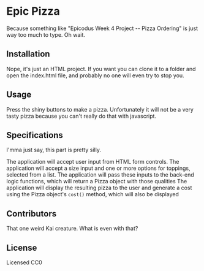 # Epic Pizza

Because something like "Epicodus Week 4 Project -- Pizza Ordering" is just way too much to type. Oh wait.

## Installation

Nope, it's just an HTML project. If you want you can clone it to a folder and open the index.html file, and probably no one will even try to stop you.

## Usage

Press the shiny buttons to make a pizza. Unfortunately it will not be a very tasty pizza because you can't really do that with javascript.

## Specifications

I'mma just say, this part is pretty silly.

The application will accept user input from HTML form controls.
The application will accept a size input and one or more options for toppings, selected from a list.
The application will pass these inputs to the back-end logic functions, which will return a Pizza object with those qualities
The application will display the resulting pizza to the user and generate a cost using the Pizza object's `cost()` method, which will also be displayed

## Contributors

That one weird Kai creature. What is even with that?

## License

Licensed CC0
